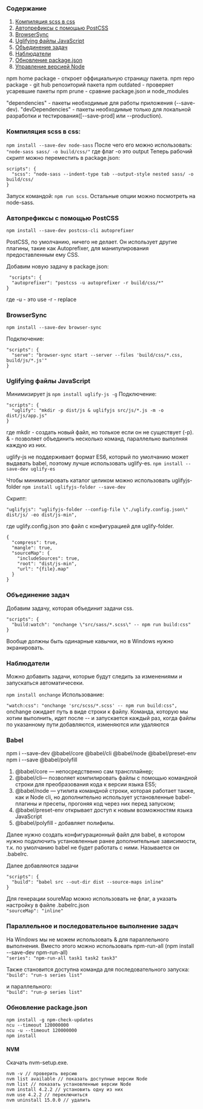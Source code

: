 ### Содержание

1. [Компиляция scss в css](#Компиляция-scss-в-css)
2. [Автопрефиксы с помощью PostCSS](#Автопрефиксы-с-помощью-PostCSS)
3. [BrowserSync](#BrowserSync)
4. [Uglifying файлы JavaScript](#Uglifying-файлы-JavaScript)
5. [Объединение задач](#Объединение-задач)
6. [Наблюдатели](#Наблюдатели)
7. [Обновление package.json](#Обновление-package.json)
8. [Управление версией Node](#NVM)

npm home package - откроет оффициальную страницу пакета.
npm repo package - git hub репозиторий пакета
npm outdated - проверяет усаревшие пакеты
npm prune - сравние package.json и node_modules

"dependencies" - пакеты необходимые для работы приложения (--save-dev).
"devDependencies" - пакеты необходимые только для локальной разработки и тестирования([--save-prod] или --production).

### Компиляция scss в css:
`npm install --save-dev node-sass`
После чего его можно использовать:
`"node-sass sass/ -o build/css/"`
где флаг -o это output
Теперь рабочий скрипт можно переместить в package.json:
```"
scripts": {
  "scss": "node-sass --indent-type tab --output-style nested sass/ -o build/css/
}
```
Запуск командой: `npm run scss`. Остальные опции можно посмотреть на node-sass.

### Автопрефиксы с помощью PostCSS
`npm install --save-dev postcss-cli autoprefixer`

PostCSS, по умолчанию, ничего не делает. Он использует другие плагины, такие как Autoprefixer, для манипулирования предоставленным ему CSS.

Добавим новую задачу в package.json:
```
 "scripts": {
  "autoprefixer": "postcss -u autoprefixer -r build/css/*"
}
```
где 
-u - это use
-r - replace

### BrowserSync
`npm install --save-dev browser-sync`

Подключение:
```
"scripts": {
  "serve": "browser-sync start --server --files 'build/css/*.css, build/js/*.js'"
}
```

### Uglifying файлы JavaScript
Минимизирует js
`npm install uglify-js -g`
Подключение:
```
"scripts": {
  "uglify": "mkdir -p dist/js & uglifyjs src/js/*.js -m -o dist/js/app.js"
}
```
где mkdir - создать новый файл, но толькое если он не существует (-p).
& - позволяет объединить несколько команд, параллельно выполняя каждую из них.

uglify-js не поддерживает формат ES6, который по умолчанию может выдавать babel, поэтому лучше использовать uglify-es.
`npm install --save-dev uglify-es`

Чтобы минимизировать каталог целиком можно использовать uglifyjs-folder
`npm install uglifyjs-folder --save-dev`

Скрипт:
```
"uglifyjs": "uglifyjs-folder --config-file \"./uglify.config.json\" dist/js/ -eo dist/js-min",
```
где uglify.config.json это файл с конфигурацией для uglify-folder.
```
{
  "compress": true,
  "mangle": true,
  "sourceMap": {
    "includeSources": true,
    "root": "dist/js-min",
    "url": "{file}.map"
  }
}
```

### Объединение задач
Добавим задачу, которая объединит задачи css.
```
"scripts": {
  "build:watch": "onchange \"src/sass/*.scss\" -- npm run build:css"
}
```
Вообще должны быть одинарные кавычки, но в Windows нужно экранировать.

### Наблюдатели
Можно добавить задачи, которые будут следить за изменениями и запускаться автоматичесеки.

`npm install onchange`
Использование:

`"watch:css": "onchange 'src/scss/*.scss' -- npm run build:css",`
onchange ожидает путь в виде строки к файлу. Команда, которую мы хотим выполнить, идет после -- и запускается каждый раз, когда файлы по указанному пути добавляются, изменяются или удаляются

### Babel
npm i --save-dev @babel/core @babel/cli @babel/node @babel/preset-env
npm i --save @babel/polyfill

1. @babel/core — непосредственно сам трансплайнер;
2. @babel/cli— позволяет компилировать файлы с помощью командной строки для преобразования кода к версии языка ES5;
3. @babel/node — утилита командной строки, которая работает также, как и Node cli, но дополнительно использует установленные babel-плагины и пресеты, прогоняя код через них перед запуском;
4. @babel/preset-env открывает доступ к новым возможностям языка JavaScript
5. @babel/polyfill - добавляет полифилы.

Далее нужно создать конфигурационный файл для babel, в котором нужно подключить установленные ранее дополнительные зависимости, т.к. по умолчанию babel не будет работать с ними. Называется он .babelrc.

Далее добавляются задачи
```
"scripts": { 
  "build": "babel src --out-dir dist --source-maps inline"
}
```
Для генерации soureMap можно использовать не флаг, а указать настройку в файле .babelrc.json  
`"sourceMap": "inline"`

### Параллельное и последовательное выполнение задач

На Windows мы не можем использовать & для параллельного выполнения. Вместо этого можно использовать npm-run-all (npm install --save-dev npm-run-all)  
`"series": "npm-run-all task1 task2 task3"`

Также становится доступна команда для последовательного запуска:  
`"build": "run-s series list"`

и параллельного:  
`"build": "run-p series list"`

### Обновление package.json

```
npm install -g npm-check-updates
ncu --timeout 120000000
ncu -u --timeout 120000000 
npm install
```

#### NVM  

Скачать nvm-setup.exe.
```
nvm -v // проверить версию
nvm list available // показать доступные версии Node
nvm list // показать установленные версии Node
nvm install 4.2.2 // установить одну из них
nvm use 4.2.2 // переключиться
nvm uninstall 15.0.0 // удалить
```

